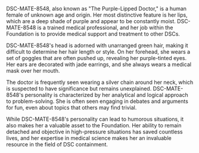 DSC-MATE-8548, also known as "The Purple-Lipped Doctor," is a human female of unknown age and origin. Her most distinctive feature is her lips, which are a deep shade of purple and appear to be constantly moist. DSC-MATE-8548 is a trained medical professional, and her job within the Foundation is to provide medical support and treatment to other DSCs.

DSC-MATE-8548's head is adorned with unarranged green hair, making it difficult to determine her hair length or style. On her forehead, she wears a set of goggles that are often pushed up, revealing her purple-tinted eyes. Her ears are decorated with jade earrings, and she always wears a medical mask over her mouth.

The doctor is frequently seen wearing a silver chain around her neck, which is suspected to have significance but remains unexplained. DSC-MATE-8548's personality is characterized by her analytical and logical approach to problem-solving. She is often seen engaging in debates and arguments for fun, even about topics that others may find trivial.

While DSC-MATE-8548's personality can lead to humorous situations, it also makes her a valuable asset to the Foundation. Her ability to remain detached and objective in high-pressure situations has saved countless lives, and her expertise in medical science makes her an invaluable resource in the field of DSC containment.